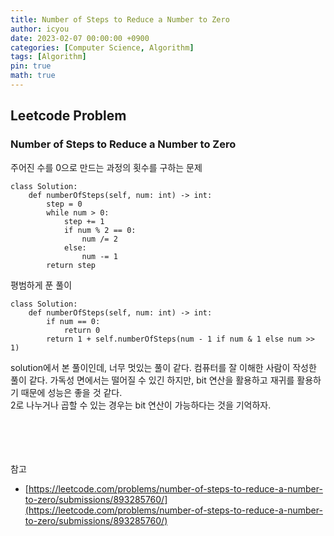 ```yaml
---
title: Number of Steps to Reduce a Number to Zero
author: icyou
date: 2023-02-07 00:00:00 +0900
categories: [Computer Science, Algorithm]
tags: [Algorithm]
pin: true
math: true
---
```


## Leetcode Problem

### Number of Steps to Reduce a Number to Zero
주어진 수를 0으로 만드는 과정의 횟수를 구하는 문제

```
class Solution:
    def numberOfSteps(self, num: int) -> int:
        step = 0
        while num > 0:
            step += 1
            if num % 2 == 0:
                num /= 2
            else:
                num -= 1
        return step
```
평범하게 푼 풀이

```
class Solution:
    def numberOfSteps(self, num: int) -> int:
        if num == 0:
            return 0
        return 1 + self.numberOfSteps(num - 1 if num & 1 else num >> 1)
```
solution에서 본 풀이인데, 너무 멋있는 풀이 같다. 컴퓨터를 잘 이해한 사람이 작성한 풀이 같다. 가독성 면에서는 떨어질 수 있긴 하지만, bit 연산을 활용하고 재귀를 활용하기 때문에 성능은 좋을 것 같다.   
2로 나누거나 곱할 수 있는 경우는 bit 연산이 가능하다는 것을 기억하자.  

<br/><br/><br/><br/>
참고 
- [https://leetcode.com/problems/number-of-steps-to-reduce-a-number-to-zero/submissions/893285760/](https://leetcode.com/problems/number-of-steps-to-reduce-a-number-to-zero/submissions/893285760/)